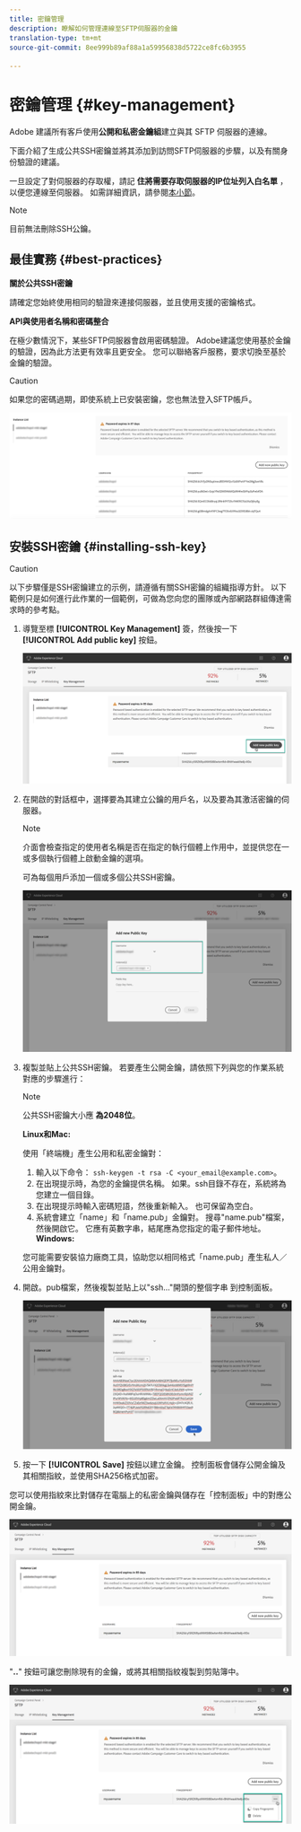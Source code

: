 ```yaml
---
title: 密鑰管理
description: 瞭解如何管理連線至SFTP伺服器的金鑰
translation-type: tm+mt
source-git-commit: 8ee999b89af88a1a59956838d5722ce8fc6b3955

---
```



# 密鑰管理 {#key-management}

Adobe 建議所有客戶使用&#x200B;**公開和私密金鑰組**&#x200B;建立與其 SFTP 伺服器的連線。

下面介紹了生成公共SSH密鑰並將其添加到訪問SFTP伺服器的步驟，以及有關身份驗證的建議。

一旦設定了對伺服器的存取權，請記 **住將需要存取伺服器的IP位址列入白名單** ，以便您連線至伺服器。 如需詳細資訊，請參閱[本小節](../../instances-settings/using/ip-whitelisting-instance-access.md)。

>[!NOTE]
>
>目前無法刪除SSH公鑰。

## 最佳實務 {#best-practices}

**關於公共SSH密鑰**

請確定您始終使用相同的驗證來連接伺服器，並且使用支援的密鑰格式。

**API與使用者名稱和密碼整合**

在極少數情況下，某些SFTP伺服器會啟用密碼驗證。 Adobe建議您使用基於金鑰的驗證，因為此方法更有效率且更安全。 您可以聯絡客戶服務，要求切換至基於金鑰的驗證。

>[!CAUTION]
>
>如果您的密碼過期，即使系統上已安裝密鑰，您也無法登入SFTP帳戶。

![](assets/control_panel_passwordexpires.png)

## 安裝SSH密鑰 {#installing-ssh-key}

>[!CAUTION]
>
>以下步驟僅是SSH密鑰建立的示例，請遵循有關SSH密鑰的組織指導方針。 以下範例只是如何進行此作業的一個範例，可做為您向您的團隊或內部網路群組傳達需求時的參考點。

1. 導覽至標 **[!UICONTROL Key Management]** 簽，然後按一下 **[!UICONTROL Add public key]** 按鈕。

   ![](assets/key0.png)

1. 在開啟的對話框中，選擇要為其建立公鑰的用戶名，以及要為其激活密鑰的伺服器。

   >[!NOTE]
   >
   >介面會檢查指定的使用者名稱是否在指定的執行個體上作用中，並提供您在一或多個執行個體上啟動金鑰的選項。
   >
   >可為每個用戶添加一個或多個公共SSH密鑰。

   ![](assets/key1.png)

1. 複製並貼上公共SSH密鑰。 若要產生公開金鑰，請依照下列與您的作業系統對應的步驟進行：

   >[!NOTE]
   >
   >公共SSH密鑰大小應 **為2048位**。

   **Linux和Mac:**

   使用「終端機」產生公用和私密金鑰對：
   1. 輸入以下命令： `ssh-keygen -t rsa -C <your_email@example.com>`。
   1. 在出現提示時，為您的金鑰提供名稱。 如果。ssh目錄不存在，系統將為您建立一個目錄。
   1. 在出現提示時輸入密碼短語，然後重新輸入。 也可保留為空白。
   1. 系統會建立「name」和「name.pub」金鑰對。 搜尋"name.pub"檔案，然後開啟它。 它應有英數字串，結尾應為您指定的電子郵件地址。
   **Windows:**

   您可能需要安裝協力廠商工具，協助您以相同格式「name.pub」產生私人／公用金鑰對。

1. 開啟。pub檔案，然後複製並貼上以"ssh..."開頭的整個字串 到控制面板。

   ![](assets/publickey.png)

1. 按一下 **[!UICONTROL Save]** 按鈕以建立金鑰。 控制面板會儲存公開金鑰及其相關指紋，並使用SHA256格式加密。

您可以使用指紋來比對儲存在電腦上的私密金鑰與儲存在「控制面板」中的對應公開金鑰。

![](assets/fingerprintNEW2.png)

"**..**" 按鈕可讓您刪除現有的金鑰，或將其相關指紋複製到剪貼簿中。

![](assets/key_options.png)
